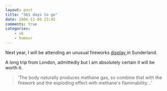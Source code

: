 ```yaml
---
layout: post
title: "361 days to go"
date: 2006-11-09 23:45
comments: true
categories:
    - uk
    - humour
---
```

<p>Next year, I will be attending an unusual fireworks 
<a href="http://news.bbc.co.uk/1/hi/england/wear/6132140.stm">display </a>
in Sunderland.</p>
<p>A long trip from London, admittedly but I am absolutely certain it will 
be worth it.</p>
<blockquote>
'The body naturally produces methane gas, so combine that with 
the firework and the exploding effect with methane's flammability...'
</blockquote>
